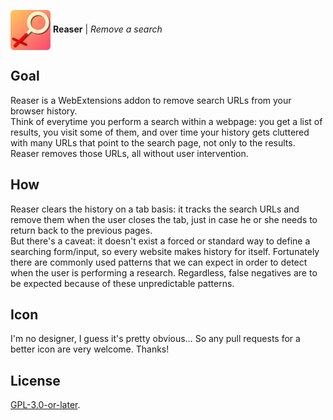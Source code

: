 <img align="center" width="64" src="reaser/icon/reaser.svg"> **Reaser** | *Remove a search*

## Goal
Reaser is a WebExtensions addon to remove search URLs from your browser history.\
Think of everytime you perform a search within a webpage: you get a list of results, you visit some of them, and over time your history gets cluttered with many URLs that point to the search page, not only to the results. Reaser removes those URLs, all without user intervention.

## How
Reaser clears the history on a tab basis: it tracks the search URLs and remove them when the user closes the tab, just in case he or she needs to return back to the previous pages.\
But there's a caveat: it doesn't exist a forced or standard way to define a searching form/input, so every website makes history for itself. Fortunately there are commonly used patterns that we can expect in order to detect when the user is performing a research. Regardless, false negatives are to be expected because of these unpredictable patterns.

## Icon
I'm no designer, I guess it's pretty obvious… So any pull requests for a better icon are very welcome. Thanks!

## License
[GPL-3.0-or-later](https://www.gnu.org/licenses/gpl-3.0.en.html).
